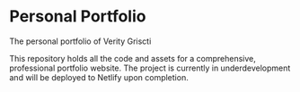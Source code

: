 # Personal Portfolio
The personal portfolio of Verity Griscti

This repository holds all the code and assets for a comprehensive, professional portfolio website. The project is currently in underdevelopment and will be deployed to Netlify upon completion.
